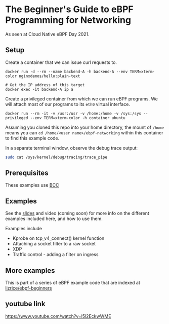 # The Beginner's Guide to eBPF Programming for Networking

As seen at Cloud Native eBPF Day 2021. 

## Setup

Create a container that we can issue curl requests to. 

```
docker run -d --rm --name backend-A -h backend-A --env TERM=xterm-color nginxdemos/hello:plain-text

# Get the IP address of this target 
docker exec -it backend-A ip a 
```

Create a privileged container from which we can run eBPF programs. We will attach most of our programs to its `eth0` virtual
interface. 

```
docker run --rm -it -v /usr:/usr -v /home:/home -v /sys:/sys --privileged --env TERM=xterm-color -h container ubuntu
```

Assuming you cloned this repo into your home directory, the mount of `/home`
means you can `cd /home/<user name>/ebpf-networking` within this container to
find this example code.

In a separate terminal window, observe the debug trace output: 

```bash
sudo cat /sys/kernel/debug/tracing/trace_pipe
```

## Prerequisites

These examples use [BCC](https://github.com/iovisor/bcc)

## Examples

See the
[slides](https://speakerdeck.com/lizrice/beginners-guide-to-ebpf-programming-for-networking)
and video (coming soon) for more info on the different examples included here,
and how to use them. 

Examples include 
* Kprobe on tcp_v4_connect() kernel function
* Attaching a socket filter to a raw socket 
* XDP 
* Traffic control - adding a filter on ingress 

## More examples

This is part of a series of eBPF example code that are indexed at [lizrice/ebpf-beginners](https://github.com/lizrice/ebpf-beginners)

## youtube link
https://www.youtube.com/watch?v=l5l2EckwWME
